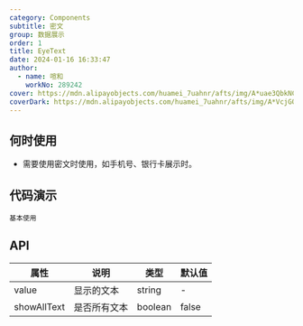 ```yaml
---
category: Components
subtitle: 密文
group: 数据展示
order: 1
title: EyeText
date: 2024-01-16 16:33:47
author:
  - name: 喧和
    workNo: 289242
cover: https://mdn.alipayobjects.com/huamei_7uahnr/afts/img/A*uae3QbkNCm8AAAAAAAAAAAAADrJ8AQ/original
coverDark: https://mdn.alipayobjects.com/huamei_7uahnr/afts/img/A*VcjGQLSrYdcAAAAAAAAAAAAADrJ8AQ/original
---
```


## 何时使用

- 需要使用密文时使用，如手机号、银行卡展示时。

## 代码演示

<!-- prettier-ignore -->
<code src="./demo/simple.tsx">基本使用</code>

## API

| 属性        | 说明         | 类型    | 默认值 |
| ----------- | ------------ | ------- | ------ |
| value       | 显示的文本   | string  | -      |
| showAllText | 是否所有文本 | boolean | false  |
